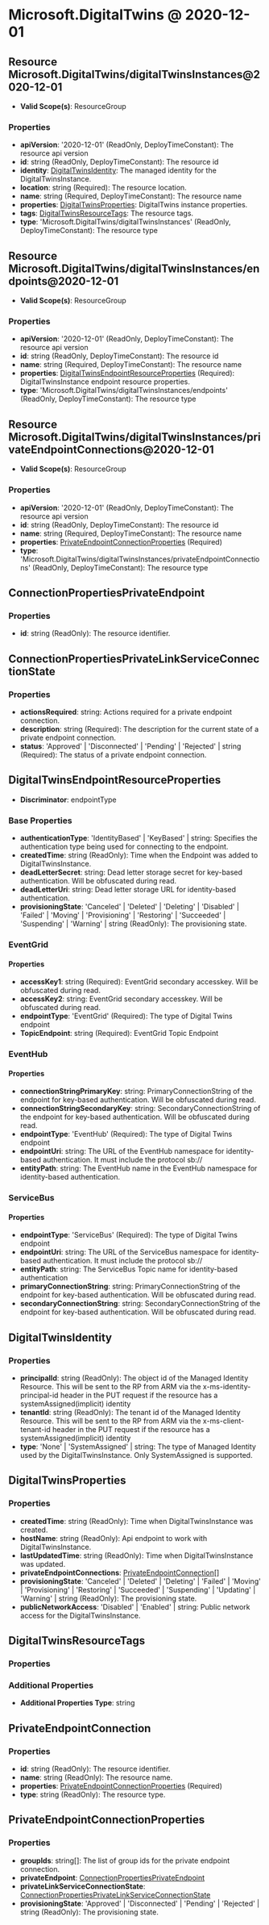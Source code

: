 # Microsoft.DigitalTwins @ 2020-12-01

## Resource Microsoft.DigitalTwins/digitalTwinsInstances@2020-12-01
* **Valid Scope(s)**: ResourceGroup
### Properties
* **apiVersion**: '2020-12-01' (ReadOnly, DeployTimeConstant): The resource api version
* **id**: string (ReadOnly, DeployTimeConstant): The resource id
* **identity**: [DigitalTwinsIdentity](#digitaltwinsidentity): The managed identity for the DigitalTwinsInstance.
* **location**: string (Required): The resource location.
* **name**: string (Required, DeployTimeConstant): The resource name
* **properties**: [DigitalTwinsProperties](#digitaltwinsproperties): DigitalTwins instance properties.
* **tags**: [DigitalTwinsResourceTags](#digitaltwinsresourcetags): The resource tags.
* **type**: 'Microsoft.DigitalTwins/digitalTwinsInstances' (ReadOnly, DeployTimeConstant): The resource type

## Resource Microsoft.DigitalTwins/digitalTwinsInstances/endpoints@2020-12-01
* **Valid Scope(s)**: ResourceGroup
### Properties
* **apiVersion**: '2020-12-01' (ReadOnly, DeployTimeConstant): The resource api version
* **id**: string (ReadOnly, DeployTimeConstant): The resource id
* **name**: string (Required, DeployTimeConstant): The resource name
* **properties**: [DigitalTwinsEndpointResourceProperties](#digitaltwinsendpointresourceproperties) (Required): DigitalTwinsInstance endpoint resource properties.
* **type**: 'Microsoft.DigitalTwins/digitalTwinsInstances/endpoints' (ReadOnly, DeployTimeConstant): The resource type

## Resource Microsoft.DigitalTwins/digitalTwinsInstances/privateEndpointConnections@2020-12-01
* **Valid Scope(s)**: ResourceGroup
### Properties
* **apiVersion**: '2020-12-01' (ReadOnly, DeployTimeConstant): The resource api version
* **id**: string (ReadOnly, DeployTimeConstant): The resource id
* **name**: string (Required, DeployTimeConstant): The resource name
* **properties**: [PrivateEndpointConnectionProperties](#privateendpointconnectionproperties) (Required)
* **type**: 'Microsoft.DigitalTwins/digitalTwinsInstances/privateEndpointConnections' (ReadOnly, DeployTimeConstant): The resource type

## ConnectionPropertiesPrivateEndpoint
### Properties
* **id**: string (ReadOnly): The resource identifier.

## ConnectionPropertiesPrivateLinkServiceConnectionState
### Properties
* **actionsRequired**: string: Actions required for a private endpoint connection.
* **description**: string (Required): The description for the current state of a private endpoint connection.
* **status**: 'Approved' | 'Disconnected' | 'Pending' | 'Rejected' | string (Required): The status of a private endpoint connection.

## DigitalTwinsEndpointResourceProperties
* **Discriminator**: endpointType

### Base Properties
* **authenticationType**: 'IdentityBased' | 'KeyBased' | string: Specifies the authentication type being used for connecting to the endpoint.
* **createdTime**: string (ReadOnly): Time when the Endpoint was added to DigitalTwinsInstance.
* **deadLetterSecret**: string: Dead letter storage secret for key-based authentication. Will be obfuscated during read.
* **deadLetterUri**: string: Dead letter storage URL for identity-based authentication.
* **provisioningState**: 'Canceled' | 'Deleted' | 'Deleting' | 'Disabled' | 'Failed' | 'Moving' | 'Provisioning' | 'Restoring' | 'Succeeded' | 'Suspending' | 'Warning' | string (ReadOnly): The provisioning state.

### EventGrid
#### Properties
* **accessKey1**: string (Required): EventGrid secondary accesskey. Will be obfuscated during read.
* **accessKey2**: string: EventGrid secondary accesskey. Will be obfuscated during read.
* **endpointType**: 'EventGrid' (Required): The type of Digital Twins endpoint
* **TopicEndpoint**: string (Required): EventGrid Topic Endpoint

### EventHub
#### Properties
* **connectionStringPrimaryKey**: string: PrimaryConnectionString of the endpoint for key-based authentication. Will be obfuscated during read.
* **connectionStringSecondaryKey**: string: SecondaryConnectionString of the endpoint for key-based authentication. Will be obfuscated during read.
* **endpointType**: 'EventHub' (Required): The type of Digital Twins endpoint
* **endpointUri**: string: The URL of the EventHub namespace for identity-based authentication. It must include the protocol sb://
* **entityPath**: string: The EventHub name in the EventHub namespace for identity-based authentication.

### ServiceBus
#### Properties
* **endpointType**: 'ServiceBus' (Required): The type of Digital Twins endpoint
* **endpointUri**: string: The URL of the ServiceBus namespace for identity-based authentication. It must include the protocol sb://
* **entityPath**: string: The ServiceBus Topic name for identity-based authentication
* **primaryConnectionString**: string: PrimaryConnectionString of the endpoint for key-based authentication. Will be obfuscated during read.
* **secondaryConnectionString**: string: SecondaryConnectionString of the endpoint for key-based authentication. Will be obfuscated during read.


## DigitalTwinsIdentity
### Properties
* **principalId**: string (ReadOnly): The object id of the Managed Identity Resource. This will be sent to the RP from ARM via the x-ms-identity-principal-id header in the PUT request if the resource has a systemAssigned(implicit) identity
* **tenantId**: string (ReadOnly): The tenant id of the Managed Identity Resource. This will be sent to the RP from ARM via the x-ms-client-tenant-id header in the PUT request if the resource has a systemAssigned(implicit) identity
* **type**: 'None' | 'SystemAssigned' | string: The type of Managed Identity used by the DigitalTwinsInstance. Only SystemAssigned is supported.

## DigitalTwinsProperties
### Properties
* **createdTime**: string (ReadOnly): Time when DigitalTwinsInstance was created.
* **hostName**: string (ReadOnly): Api endpoint to work with DigitalTwinsInstance.
* **lastUpdatedTime**: string (ReadOnly): Time when DigitalTwinsInstance was updated.
* **privateEndpointConnections**: [PrivateEndpointConnection](#privateendpointconnection)[]
* **provisioningState**: 'Canceled' | 'Deleted' | 'Deleting' | 'Failed' | 'Moving' | 'Provisioning' | 'Restoring' | 'Succeeded' | 'Suspending' | 'Updating' | 'Warning' | string (ReadOnly): The provisioning state.
* **publicNetworkAccess**: 'Disabled' | 'Enabled' | string: Public network access for the DigitalTwinsInstance.

## DigitalTwinsResourceTags
### Properties
### Additional Properties
* **Additional Properties Type**: string

## PrivateEndpointConnection
### Properties
* **id**: string (ReadOnly): The resource identifier.
* **name**: string (ReadOnly): The resource name.
* **properties**: [PrivateEndpointConnectionProperties](#privateendpointconnectionproperties) (Required)
* **type**: string (ReadOnly): The resource type.

## PrivateEndpointConnectionProperties
### Properties
* **groupIds**: string[]: The list of group ids for the private endpoint connection.
* **privateEndpoint**: [ConnectionPropertiesPrivateEndpoint](#connectionpropertiesprivateendpoint)
* **privateLinkServiceConnectionState**: [ConnectionPropertiesPrivateLinkServiceConnectionState](#connectionpropertiesprivatelinkserviceconnectionstate)
* **provisioningState**: 'Approved' | 'Disconnected' | 'Pending' | 'Rejected' | string (ReadOnly): The provisioning state.

